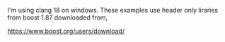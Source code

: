 I'm using clang 18 on windows. These examples use header only liraries from boost 1.87 downloaded from,

<https://www.boost.org/users/download/>
